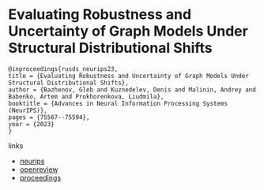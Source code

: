 # Evaluating Robustness and Uncertainty of Graph Models Under Structural Distributional Shifts

```
@inproceedings{rusds_neurips23,
title = {Evaluating Robustness and Uncertainty of Graph Models Under Structural Distributional Shifts},
author = {Bazhenov, Gleb and Kuznedelev, Denis and Malinin, Andrey and Babenko, Artem and Prokhorenkova, Liudmila},
booktitle = {Advances in Neural Information Processing Systems (NeurIPS)},
pages = {75567--75594},
year = {2023}
}
```

links
- [neurips](https://nips.cc/Conferences/2023/Schedule?showEvent=70511)
- [openreview](https://openreview.net/forum?id=nJFJcgjnGo)
- [proceedings](https://papers.nips.cc//paper_files/paper/2023/hash/eec7fee9a8595ca964b9a11562767345-Abstract-Conference.html)
